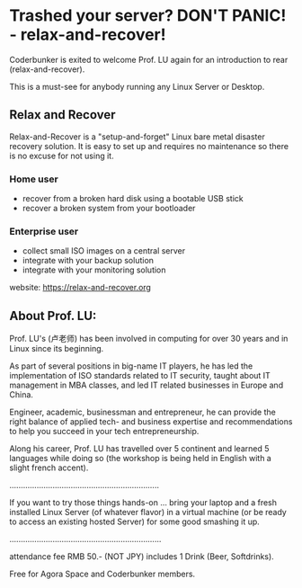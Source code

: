# Trashed your server? DON'T PANIC! - relax-and-recover!

Coderbunker is exited to welcome Prof. LU again for an introduction to rear (relax-and-recover).

This is a must-see for anybody running any Linux Server or Desktop.

## Relax and Recover

Relax-and-Recover is a "setup-and-forget" Linux bare metal disaster recovery solution. It is easy to set up and requires no maintenance so there is no excuse for not using it.

### Home user
- recover from a broken hard disk using a bootable USB stick
- recover a broken system from your bootloader

### Enterprise user
- collect small ISO images on a central server
- integrate with your backup solution
- integrate with your monitoring solution

website: https://relax-and-recover.org


## About Prof. LU:

Prof. LU's (卢老师) has been involved in computing for over 30 years and in Linux since its beginning.

As part of several positions in big-name IT players, he has led the implementation of ISO standards related to IT security,  taught about IT management in MBA classes, and led IT related businesses in Europe and China.

Engineer, academic, businessman and entrepreneur, he can provide the right balance of applied tech- and business expertise and recommendations to help you succeed in your tech entrepreneurship.

Along his career, Prof. LU has travelled over 5 continent and learned 5 languages while doing so (the workshop is being held in English with a slight french accent).

..................................................................

If you want to try those things hands-on ... bring your laptop and a fresh installed Linux Server (of whatever flavor) in a virtual machine (or be ready to access an existing hosted Server) for some good smashing it up.

...................................................................

attendance fee RMB 50.- (NOT JPY) includes 1 Drink (Beer, Softdrinks).

Free for Agora Space and Coderbunker members.
